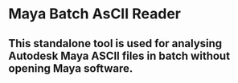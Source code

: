 # Maya Batch AsCII Reader

## This standalone tool is used for analysing Autodesk Maya ASCII files in batch without opening Maya software.
